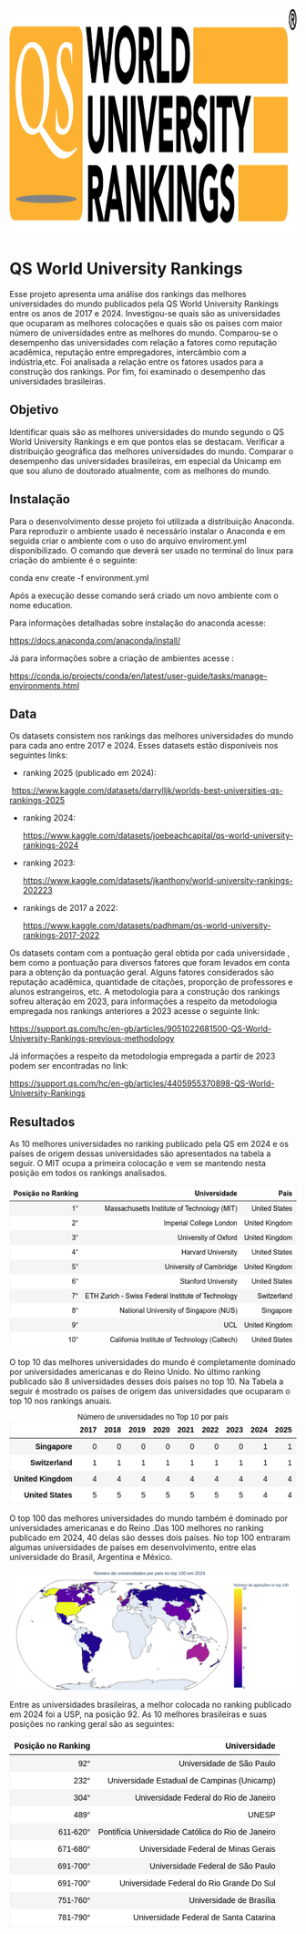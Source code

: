 <img src=https://github.com/RodolfoPCruz/education_analysis/blob/master/QS%20Ranking/images/QS%20World.png width=1584 height=396>

# QS World University Rankings

Esse projeto apresenta uma análise dos rankings das melhores universidades do mundo publicados pela QS World University Rankings entre os anos de 2017 e 2024. Investigou-se quais são as universidades que ocuparam as melhores colocações e quais são os países com maior número de universidades entre as melhores do mundo. Comparou-se o desempenho das universidades com relação a fatores como reputação acadêmica, reputação entre empregadores, intercâmbio com a indústria,etc. Foi analisada a relação entre os fatores usados para a construção dos rankings. Por fim, foi examinado o desempenho das universidades brasileiras.

## Objetivo

Identificar quais são as melhores universidades do mundo segundo o QS World University Rankings e em que pontos elas se destacam. Verificar a distribuição geográfica das melhores universidades do mundo. Comparar o desempenho das universidades brasileiras, em especial da Unicamp em que sou aluno de doutorado atualmente, com as melhores do mundo.

## Instalação 

Para o desenvolvimento desse projeto foi utilizada a distribuição Anaconda. Para reproduzir o ambiente usado é necessário instalar o Anaconda e em seguida criar o ambiente com o uso do arquivo enviroment.yml disponibilizado. O comando que deverá ser usado no terminal do linux para criação do ambiente é o seguinte:

conda env create -f environment.yml

Após a execução desse comando será criado um novo ambiente com o nome education. 

Para informações detalhadas sobre instalação do anaconda acesse:

https://docs.anaconda.com/anaconda/install/

Já para informações sobre a criação de ambientes acesse :

https://conda.io/projects/conda/en/latest/user-guide/tasks/manage-environments.html

## Data

Os datasets consistem nos rankings das melhores universidades do mundo para cada ano entre 2017 e 2024. Esses datasets estão disponíveis nos seguintes links:

- ranking 2025 (publicado em 2024): 

​	https://www.kaggle.com/datasets/darrylljk/worlds-best-universities-qs-rankings-2025

- ranking 2024:

  https://www.kaggle.com/datasets/joebeachcapital/qs-world-university-rankings-2024

- ranking 2023:

  https://www.kaggle.com/datasets/jkanthony/world-university-rankings-202223

- rankings de 2017 a 2022:

  https://www.kaggle.com/datasets/padhmam/qs-world-university-rankings-2017-2022

Os datasets contam com a pontuação geral obtida por cada universidade , bem como a pontuação para diversos fatores que foram levados em conta para a obtenção da pontuação geral. Alguns fatores considerados são reputação acadêmica, quantidade de citações, proporção de professores e alunos estrangeiros, etc. A metodologia para a construção dos rankings sofreu alteração em 2023, para informações a respeito da metodologia empregada nos rankings anteriores a 2023 acesse o seguinte link:

https://support.qs.com/hc/en-gb/articles/9051022681500-QS-World-University-Rankings-previous-methodology

Já informações a respeito da metodologia empregada a partir de 2023 podem ser encontradas no link:

https://support.qs.com/hc/en-gb/articles/4405955370898-QS-World-University-Rankings

## Resultados

As 10 melhores universidades no ranking publicado pela QS em 2024 e os países de origem dessas universidades são apresentados na tabela a seguir. O MIT ocupa a primeira colocação e vem se mantendo nesta posição em todos os rankings analisados.

![](https://github.com/RodolfoPCruz/education_analysis/blob/master/QS%20Ranking/images/top10_2025.png)

O top 10 das melhores universidades do mundo é completamente dominado por universidades americanas e do Reino Unido. No último ranking publicado são 8 universidades desses dois países no top 10. Na Tabela a seguir é mostrado os países de origem das universidades que ocuparam o top 10 nos rankings anuais.

![](https://github.com/RodolfoPCruz/education_analysis/blob/master/QS%20Ranking/images/paises_aparicoes_top_10.png)

O top 100 das melhores universidades do mundo também é dominado por universidades americanas e do Reino .Das 100 melhores no ranking publicado em 2024, 40 delas são desses dois países. No top 100 entraram algumas universidades de países em desenvolvimento, entre elas universidade do Brasil, Argentina e México.

![](https://github.com/RodolfoPCruz/education_analysis/blob/master/QS%20Ranking/images/top100_mapa.png)

Entre as universidades brasileiras, a melhor colocada no ranking publicado em 2024 foi a USP, na posição 92. As 10 melhores brasileiras e suas posições no ranking geral são as seguintes:

![](https://github.com/RodolfoPCruz/education_analysis/blob/master/QS%20Ranking/images/top10_brasileiras.png)


